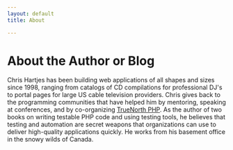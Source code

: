 ```yaml
---
layout: default
title: About

---
```

# About the Author or Blog

Chris Hartjes has been building web applications of all shapes and sizes since 1998, ranging from catalogs of CD compilations for professional DJ's to portal pages for large US cable television providers. Chris gives back to the programming communities that have helped him by mentoring, speaking at conferences, and by co-organizing [TrueNorth PHP](http://truenorthphp.ca). As the author of two books on writing testable PHP code and using testing tools, he believes that testing and automation are secret weapons that organizations can use to deliver high-quality applications quickly. He works from his basement office in the snowy wilds of Canada.
